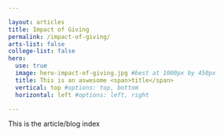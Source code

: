 ```yaml
---

layout: articles
title: Impact of Giving
permalink: /impact-of-giving/
arts-list: false
college-list: false
hero:
  use: true
  image: hero-impact-of-giving.jpg #best at 1000px by 450px
  title: This is an aswesome <span>title</span>
  vertical: top #options: top, bottom
  horizontal: left #options: left, right

---
```

This is the article/blog index

 